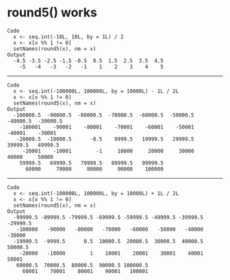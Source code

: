 # round5() works

    Code
      x <- seq.int(-10L, 10L, by = 1L) / 2
      x <- x[x %% 1 != 0]
      setNames(round5(x), nm = x)
    Output
      -4.5 -3.5 -2.5 -1.5 -0.5  0.5  1.5  2.5  3.5  4.5 
        -5   -4   -3   -2   -1    1    2    3    4    5 

---

    Code
      x <- seq.int(-100000L, 100000L, by = 10000L) - 1L / 2L
      x <- x[x %% 1 != 0]
      setNames(round5(x), nm = x)
    Output
      -100000.5  -90000.5  -80000.5  -70000.5  -60000.5  -50000.5  -40000.5  -30000.5 
        -100001    -90001    -80001    -70001    -60001    -50001    -40001    -30001 
       -20000.5  -10000.5      -0.5    9999.5   19999.5   29999.5   39999.5   49999.5 
         -20001    -10001        -1     10000     20000     30000     40000     50000 
        59999.5   69999.5   79999.5   89999.5   99999.5 
          60000     70000     80000     90000    100000 

---

    Code
      x <- seq.int(-100000L, 100000L, by = 10000L) + 1L / 2L
      x <- x[x %% 1 != 0]
      setNames(round5(x), nm = x)
    Output
      -99999.5 -89999.5 -79999.5 -69999.5 -59999.5 -49999.5 -39999.5 -29999.5 
       -100000   -90000   -80000   -70000   -60000   -50000   -40000   -30000 
      -19999.5  -9999.5      0.5  10000.5  20000.5  30000.5  40000.5  50000.5 
        -20000   -10000        1    10001    20001    30001    40001    50001 
       60000.5  70000.5  80000.5  90000.5 100000.5 
         60001    70001    80001    90001   100001 

